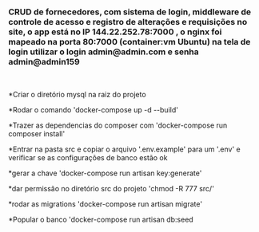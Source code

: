 <h3> CRUD de fornecedores, com sistema de login, middleware de controle de acesso e registro de alterações e requisições no site, o app está no IP 144.22.252.78:7000 , o nginx foi mapeado na porta 80:7000 (container:vm Ubuntu) na tela de login utilizar o login admin@admin.com e senha admin@admin159
</h5>
<br>
<p>*Criar o diretório mysql na raiz do projeto</p>
<p>*Rodar o comando 'docker-compose up -d --build'</p>
<p>*Trazer as dependencias do composer com 'docker-compose run composer install'</p>
<p>*Entrar na pasta src e copiar o arquivo '.env.example' para um '.env' e verificar se as configurações de banco estão ok</p>
<p>*gerar a chave 'docker-compose run artisan key:generate'</p>
<p>*dar permissão no diretório src do projeto 'chmod -R 777 src/'</p>
<p>*rodar as migrations 'docker-compose run artisan migrate'</p>
<p>*Popular o banco 'docker-compose run artisan db:seed</p>
